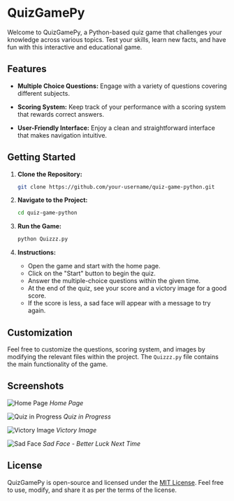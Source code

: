 
# QuizGamePy

Welcome to QuizGamePy, a Python-based quiz game that challenges your knowledge across various topics. Test your skills, learn new facts, and have fun with this interactive and educational game.

## Features

- **Multiple Choice Questions:** Engage with a variety of questions covering different subjects.
  
- **Scoring System:** Keep track of your performance with a scoring system that rewards correct answers.

- **User-Friendly Interface:** Enjoy a clean and straightforward interface that makes navigation intuitive.

## Getting Started

1. **Clone the Repository:**
   ```bash
   git clone https://github.com/your-username/quiz-game-python.git
   ```

2. **Navigate to the Project:**
   ```bash
   cd quiz-game-python
   ```

3. **Run the Game:**
   ```bash
   python Quizzz.py
   ```

4. **Instructions:**
   - Open the game and start with the home page.
   - Click on the "Start" button to begin the quiz.
   - Answer the multiple-choice questions within the given time.
   - At the end of the quiz, see your score and a victory image for a good score.
   - If the score is less, a sad face will appear with a message to try again.

## Customization

Feel free to customize the questions, scoring system, and images by modifying the relevant files within the project. The `Quizzz.py` file contains the main functionality of the game.

## Screenshots

![Home Page](screenshots/home_page.png)
*Home Page*

![Quiz in Progress](screenshots/quiz_in_progress.png)
*Quiz in Progress*

![Victory Image](screenshots/victory_image.png)
*Victory Image*

![Sad Face](screenshots/sad_face.png)
*Sad Face - Better Luck Next Time*


## License

QuizGamePy is open-source and licensed under the [MIT License](LICENSE). Feel free to use, modify, and share it as per the terms of the license.


